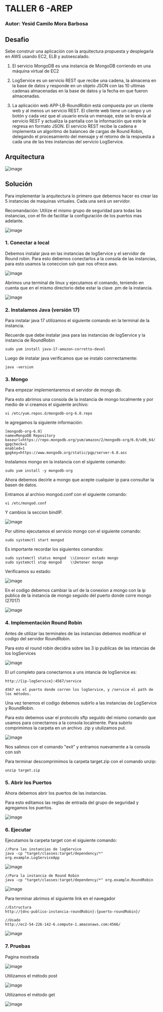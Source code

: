# TALLER 6 -AREP

### Autor: Yesid Camilo Mora Barbosa

## Desafio

Sebe construir una aplicación con la arquitectura propuesta y desplegarla en AWS usando EC2, ELB y autoescalado.

1. El servicio MongoDB es una instancia de MongoDB corriendo en una máquina virtual de EC2

2. LogService es un servicio REST que recibe una cadena, la almacena en la base de datos y responde en un objeto JSON con las 10 ultimas cadenas almacenadas en la base de datos y la fecha en que fueron almacenadas.

3. La aplicación web APP-LB-RoundRobin está compuesta por un cliente web y al menos un servicio REST. El cliente web tiene un campo y un botón y cada vez que el usuario envía un mensaje, este se lo envía al servicio REST y actualiza la pantalla con la información que este le regresa en formato JSON. El servicio REST recibe la cadena e implementa un algoritmo de balanceo de cargas de Round Robin, delegando el procesamiento del mensaje y el retorno de la respuesta a cada una de las tres instancias del servicio LogService.

## Arquitectura

![image](https://user-images.githubusercontent.com/98135134/224865848-e436a1af-aa7b-4292-9499-107052cd90fc.png)

## Solución

Para implementar la arquitectura lo primero que debemos hacer es crear las 5 instancias de maquinas virtuales. 
Cada una será un servidor.

Recomandación: Utilize el mismo grupo de seguridad para todas las instancias, con el fin de facilitar la configuración de los puertos mas adelante.

![image](https://user-images.githubusercontent.com/98135134/224521866-4d9279e9-17c7-47d9-9c2d-edb16867f8ce.png)


### 1. Conectar a local

Debemos instalar java en las instancias de logService y el servidor de Round robin.
Para esto debemos conectarlos a la consola de las instancias, para esto usamos la coneccion ssh que nos ofrece aws.

![image](https://user-images.githubusercontent.com/98135134/224522078-4b31bca0-c20d-4de7-95f8-27b565c00190.png)

Abrimos una terminal de linux y ejecutamos el comando, teniendo en cuenta que en el mismo directorio debe estar la clave .pm de la instancia.

![image](https://user-images.githubusercontent.com/98135134/224522087-40551feb-8157-418d-a443-ebf189d204f1.png)


### 2. Instalamos Java (versión 17)

Para instalar java 17 utilizamos el siguiente comando en la terminal de la instancia.

Recuerde que debe instalar java para las instancias de logService y la instancia de RoundRobin

```
sudo yum install java-17-amazon-corretto-devel
```

Luego de instalar java verificamos que se instalo conrrectamente:

```
java -version
```
### 3. Mongo

Para empezar implementaremos el servidor de mongo db.

Para esto abrimos una consola de la instancia de mongo localmente y por medio de vi creamos el siguiente archivo:

```
vi /etc/yum.repos.d/mongodb-org-6.0.repo
```

le agregamos la siguiente información:

```
[mongodb-org-6.0]
name=MongoDB Repository
baseurl=https://repo.mongodb.org/yum/amazon/2/mongodb-org/6.0/x86_64/
gpgcheck=1
enabled=1
gpgkey=https://www.mongodb.org/static/pgp/server-6.0.asc
```

Instalamos mongo en la instancia con el siguiente comando:

```
sudo yum install -y mongodb-org
```

Ahora debemos decirle a mongo que acepte cualquier ip para consultar la basen de datos.

Entramos al archivo mongod.conf con el siguiente comando:

```
vi /etc/mongod.conf
```

Y cambios la seccion bindIP.

![image](https://user-images.githubusercontent.com/98135134/224869960-4fd4b318-8d97-4f47-bcd0-7e7ad0c48a8d.png)

Por ultimo ejecutamos el servicio mongo con el siguiente comando:

```
sudo systemctl start mongod
```

Es importante recordar los siguientes comandos:

```
sudo systemctl status mongod  \\Conocer estado mongo
sudo systemctl stop mongod    \\Detener mongo
```

Verificamos su estado:

![image](https://user-images.githubusercontent.com/98135134/224521878-4e38ff17-b203-43b6-9e0a-b2829f4b4092.png)

En el codigo debemos cambiar la url de la conexion a mongo con la ip publica de la instancia de mongo seguido del puerto donde corre mongo (27017)

![image](https://user-images.githubusercontent.com/98135134/225461837-bbd6ed39-e8dd-4043-a8e3-902cd1cf8107.png)


### 4. Implementación Round Robin

Antes de utilizar las terminales de las instancias debemos modificar el codigo del servidor RoundRobin.

Para esto el round robin decidira sobre las 3 ip publicas de las intancias de los logServices

![image](https://user-images.githubusercontent.com/98135134/224867781-4e229b8d-8b6d-405c-b017-3b73209ba4de.png)

El url completo para conectarnos a uns intancia de logService es:

```
http://{ip-logService}:4567/service

4567 es el puerto donde corren los logService, y /service el path de los métodos.
```

Una vez tenemos el codigo debemos subirlo a las instancias de LogService y RoundRobin.

Para esto debemos usar el protocolo sftp seguido del mismo comando que usamos para conectarnos a la consola localmente.
Para subirlo comprimimos la carpeta en un archivo .zip y utulizamos put.

![image](https://user-images.githubusercontent.com/98135134/224522115-fd331fe3-d139-4e1f-b0e1-91ee475e6e54.png)

Nos salimos con el comando "exit" y entramos nuevamente a la consola con ssh

Para terminar descomprimimos la carpeta target.zip con el comando unzip:

```
unzip target.zip
```


### 5. Abrir los Puertos

Ahora debemos abrir los puertos de las instancias.

Para esto editamos las reglas de entrada del grupo de seguridad y agregamos los puertos.

![image](https://user-images.githubusercontent.com/98135134/224521994-78b04b60-bfeb-4f94-9c5a-6d4829e36830.png)


### 6. Ejecutar

Ejecutamos la carpeta target con el siguiente comando:

```
//Para las instancias de logService
java -cp "target/classes:target/dependency/*" org.example.LogServiceApp
```

![image](https://user-images.githubusercontent.com/98135134/224521972-c58697b7-14c2-4a84-a41d-2c085df17005.png)

```
//Para la instancia de Round Robin
java -cp "target/classes:target/dependency/*" org.example.RoundRobin
```

![image](https://user-images.githubusercontent.com/98135134/224521946-0913afa7-237d-40da-a999-99533b901d08.png)

Para terminar abrimos el siguiente link en el navegador

```
//Estructura
http://{dns-publico-instancia-roundRobin}:{puerto-roundRobin}/

//Usado
http://ec2-54-226-142-6.compute-1.amazonaws.com:4566/
```

![image](https://user-images.githubusercontent.com/98135134/224522018-f2b75d38-2ad3-48a4-bd54-24f3881863db.png)


### 7. Pruebas

Pagina mostrada

![image](https://user-images.githubusercontent.com/98135134/224522031-fe04da20-f5f4-4f79-8b1b-010769f7fb35.png)

Utilizamos el método post

![image](https://user-images.githubusercontent.com/98135134/224522038-98f689e7-e439-4ea7-8066-781f3951a91d.png)

Utilizamos el método get

![image](https://user-images.githubusercontent.com/98135134/224522050-4cbca0fa-cca4-4b89-92d7-5b6d9edd8bb4.png)
